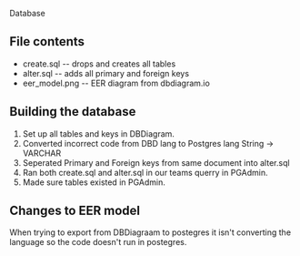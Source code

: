  Database

## File contents

* create.sql -- drops and creates all tables
* alter.sql -- adds all primary and foreign keys
* eer_model.png -- EER diagram from dbdiagram.io

## Building the database

1. Set up all tables and keys in DBDiagram.
2. Converted incorrect code from DBD lang to Postgres lang String -> VARCHAR
3. Seperated Primary and Foreign keys from same document into alter.sql
4. Ran both create.sql and alter.sql in our teams querry in PGAdmin.
5. Made sure tables existed in PGAdmin.

## Changes to EER model

When trying to export from DBDiagraam to postegres it isn't converting the language so the code doesn't run in postegres.
